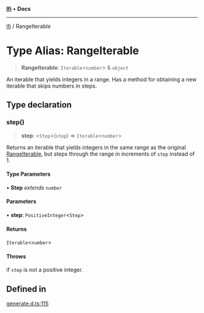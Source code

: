 [**lfi**](../readme.md) • **Docs**

---

[lfi](../globals.md) / RangeIterable

# Type Alias: RangeIterable

> **RangeIterable**: `Iterable`\<`number`\> & `object`

An iterable that yields integers in a range. Has a method for obtaining a new
iterable that skips numbers in steps.

## Type declaration

### step()

> **step**: \<`Step`\>(`step`) => `Iterable`\<`number`\>

Returns an iterable that yields integers in the same range as the original
[RangeIterable](RangeIterable.md), but steps through the range in increments of
`step` instead of 1.

#### Type Parameters

• **Step** _extends_ `number`

#### Parameters

• **step**: `PositiveInteger`\<`Step`\>

#### Returns

`Iterable`\<`number`\>

#### Throws

if `step` is not a positive integer.

## Defined in

[generate.d.ts:115](https://github.com/TomerAberbach/lfi/blob/c9ef1bf4d1040d7f49c52b70b358c019e55f524d/src/operations/generate.d.ts#L115)
